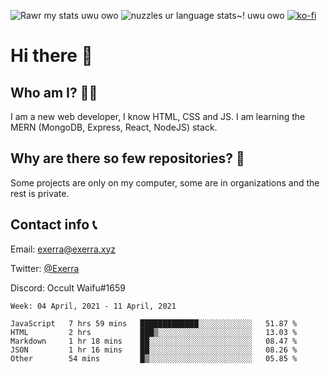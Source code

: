 ![Rawr my stats uwu owo](https://github-readme-stats.vercel.app/api?username=Exerra&show_icons=true&theme=buefy)
![nuzzles ur language stats~! uwu owo](https://github-readme-stats.vercel.app/api/top-langs/?username=Exerra&layout=compact)
[![ko-fi](https://www.ko-fi.com/img/githubbutton_sm.svg)](https://ko-fi.com/X8X130H96)
# Hi there 👋
## Who am I? 🙋‍♀️
I am a new web developer, I know HTML, CSS and JS. I am learning the MERN (MongoDB, Express, React, NodeJS) stack.
## Why are there so few repositories? 🤔
Some projects are only on my computer, some are in organizations and the rest is private.
## Contact info 📞
Email: [exerra@exerra.xyz](mailto:exerra@exerra.xyz)

Twitter: [@Exerra](https://twitter.com/exerra)

Discord: Occult Waifu#1659

<!--START_SECTION:waka-->
```text
Week: 04 April, 2021 - 11 April, 2021

JavaScript   7 hrs 59 mins   █████████████░░░░░░░░░░░░   51.87 % 
HTML         2 hrs           ███▒░░░░░░░░░░░░░░░░░░░░░   13.03 % 
Markdown     1 hr 18 mins    ██░░░░░░░░░░░░░░░░░░░░░░░   08.47 % 
JSON         1 hr 16 mins    ██░░░░░░░░░░░░░░░░░░░░░░░   08.26 % 
Other        54 mins         █▒░░░░░░░░░░░░░░░░░░░░░░░   05.85 % 
```
<!--END_SECTION:waka-->

